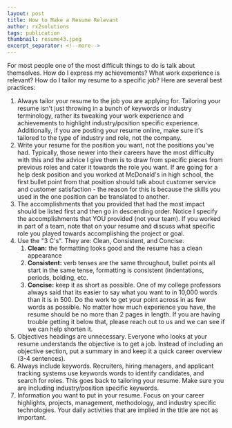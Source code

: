 ```yaml
---
layout: post
title: How to Make a Resume Relevant
author: rx2solutions
tags: publication
thumbnail: resume43.jpeg
excerpt_separator: <!--more-->
---
```

For most people one of the most difficult things to do is talk about themselves. How do I express my achievements? What work experience is relevant? How do I tailor my resume to a specific job? Here are several best practices:
<!--more-->
1. Always tailor your resume to the job you are applying for. Tailoring your resume isn't just throwing in a bunch of keywords or industry terminology, rather its tweaking your work experience and achievements to highlight industry/position specific experience. Additionally, if you are posting your resume online, make sure it's tailored to the type of industry and role, not the company.
1. Write your resume for the position you want, not the positions you've had. Typically, those newer into their careers have the most difficulty with this and the advice I give them is to draw from specific pieces from previous roles and cater it towards the role you want. If are going for a help desk position and you worked at McDonald's in high school, the first bullet point from that position should talk about customer service and customer satisfaction - the reason for this is because the skills you used in the one position can be translated to another.
1. The accomplishments that you provided that had the most impact should be listed first and then go in descending order. Notice I specify the accomplishments that YOU provided (not your team). If you worked in part of a team, note that on your resume and discuss what specific role you played towards accomplishing the project or goal.
1. Use the "3 C's". They are: Clean, Consistent, and Concise.
    1. **Clean:** the formatting looks good and the resume has a clean appearance
    1. **Consistent:** verb tenses are the same throughout, bullet points all start in the same tense, formatting is consistent (indentations, periods, bolding, etc.
    1. **Concise:** keep it as short as possible. One of my college professors always said that its easier to say what you want to in 10,000 words than it is in 500. Do the work to get your point across in as few words as possible. No matter how much experience you have, the resume should be no more than 2 pages in length. If you are having trouble getting it below that, please reach out to us and we can see if we can help shorten it.
1. Objectives headings are unnecessary. Everyone who looks at your resume understands the objective is to get a job. Instead of including an objective section, put a summary in and keep it a quick career overview (3-4 sentences).
1. Always include keywords. Recruiters, hiring managers, and applicant tracking systems use keywords words to identify candidates, and search for roles. This goes back to tailoring your resume. Make sure you are including industry/position specific keywords.
1. Information you want to put in your resume. Focus on your career highlights, projects, management, methodology, and industry specific technologies. Your daily activities that are implied in the title are not as important.
